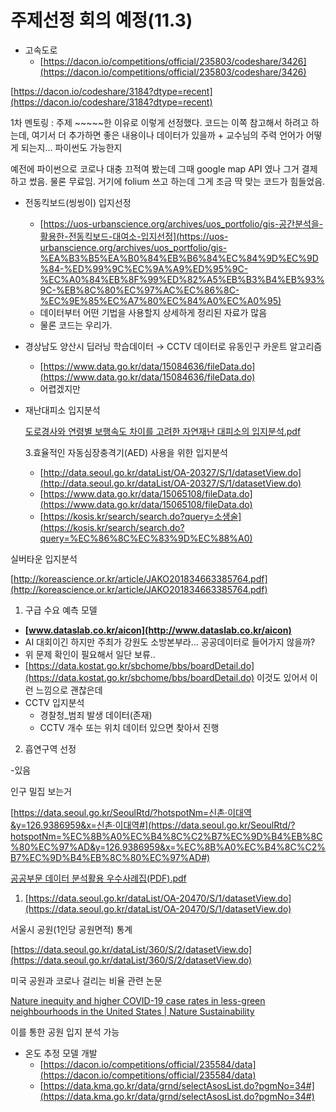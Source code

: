 # 주제선정 회의 예정(11.3)

- 고속도로
    - [https://dacon.io/competitions/official/235803/codeshare/3426](https://dacon.io/competitions/official/235803/codeshare/3426)

[https://dacon.io/codeshare/3184?dtype=recent](https://dacon.io/codeshare/3184?dtype=recent)

1차 멘토링 : 주제 ~~~~~한 이유로 이렇게 선정했다. 코드는 이쪽 참고해서 하려고 하는데, 여기서 더 추가하면 좋은 내용이나 데이터가 있을까 + 교수님의 주력 언어가 어떻게 되는지… 파이썬도 가능한지

예전에 파이썬으로 코로나 대충 끄적여 봤는데 그때 google map API 였나 그거 결제하고 썼음. 물론 무료임. 거기에 folium 쓰고 하는데 그게 조금 딱 맞는 코드가 힘들었음. 

- 전동킥보드(씽씽이) 입지선정
    - [https://uos-urbanscience.org/archives/uos_portfolio/gis-공간분석을-활용한-전동킥보드-대여소-입지선정](https://uos-urbanscience.org/archives/uos_portfolio/gis-%EA%B3%B5%EA%B0%84%EB%B6%84%EC%84%9D%EC%9D%84-%ED%99%9C%EC%9A%A9%ED%95%9C-%EC%A0%84%EB%8F%99%ED%82%A5%EB%B3%B4%EB%93%9C-%EB%8C%80%EC%97%AC%EC%86%8C-%EC%9E%85%EC%A7%80%EC%84%A0%EC%A0%95)
    - 데이터부터 어떤 기법을 사용할지 상세하게 정리된 자료가 많음
    - 물론 코드는 우리가.
    
- 경상남도 양산시 딥러닝 학습데이터 → CCTV 데이터로 유동인구 카운트 알고리즘
    - [https://www.data.go.kr/data/15084636/fileData.do](https://www.data.go.kr/data/15084636/fileData.do)
    - 어렵겠지만

- 재난대피소 입지분석
    
    [도로경사와 연령별 보행속도 차이를 고려한 자연재난 대피소의 입지분석.pdf](%E1%84%8C%E1%85%AE%E1%84%8C%E1%85%A6%E1%84%89%E1%85%A5%E1%86%AB%E1%84%8C%E1%85%A5%E1%86%BC%20%E1%84%92%E1%85%AC%E1%84%8B%E1%85%B4%20%E1%84%8B%E1%85%A8%E1%84%8C%E1%85%A5%E1%86%BC(11%203)%2053a15c47ae1f4084a241a2c349207316/%25EB%258F%2584%25EB%25A1%259C%25EA%25B2%25BD%25EC%2582%25AC%25EC%2599%2580_%25EC%2597%25B0%25EB%25A0%25B9%25EB%25B3%2584_%25EB%25B3%25B4%25ED%2596%2589%25EC%2586%258D%25EB%258F%2584_%25EC%25B0%25A8%25EC%259D%25B4%25EB%25A5%25BC_%25EA%25B3%25A0%25EB%25A0%25A4%25ED%2595%259C_%25EC%259E%2590%25EC%2597%25B0%25EC%259E%25AC%25EB%2582%259C_%25EB%258C%2580%25ED%2594%25BC%25EC%2586%258C%25EC%259D%2598_%25EC%259E%2585%25EC%25A7%2580%25EB%25B6%2584%25EC%2584%259D.pdf)
    
    3.효율적인 자동심장충격기(AED) 사용을 위한 입지분석
    
    - [http://data.seoul.go.kr/dataList/OA-20327/S/1/datasetView.do](http://data.seoul.go.kr/dataList/OA-20327/S/1/datasetView.do)
    - [https://www.data.go.kr/data/15065108/fileData.do](https://www.data.go.kr/data/15065108/fileData.do)
    - [https://kosis.kr/search/search.do?query=소생술](https://kosis.kr/search/search.do?query=%EC%86%8C%EC%83%9D%EC%88%A0)

실버타운 입지분석

[http://koreascience.or.kr/article/JAKO201834663385764.pdf](http://koreascience.or.kr/article/JAKO201834663385764.pdf)

1. 구급 수요 예측 모델
- **[www.dataslab.co.kr/aicon](http://www.dataslab.co.kr/aicon)**
- AI 대회이긴 하지만 주최가 강원도 소방본부라… 공공데이터로 들어가지 않을까?
- 위 문제 확인이 필요해서 일단 보류..
- [https://data.kostat.go.kr/sbchome/bbs/boardDetail.do](https://data.kostat.go.kr/sbchome/bbs/boardDetail.do) 이것도 있어서 이런 느낌으로 괜찮은데
- CCTV 입지분석
    - 경찰청_범죄 발생 데이터(존재)
    - CCTV 개수 또는 위치 데이터 있으면 찾아서 진행

2. 흡연구역 선정

-있음

인구 밀집 보는거

[https://data.seoul.go.kr/SeoulRtd/?hotspotNm=신촌·이대역&y=126.9386959&x=신촌·이대역#](https://data.seoul.go.kr/SeoulRtd/?hotspotNm=%EC%8B%A0%EC%B4%8C%C2%B7%EC%9D%B4%EB%8C%80%EC%97%AD&y=126.9386959&x=%EC%8B%A0%EC%B4%8C%C2%B7%EC%9D%B4%EB%8C%80%EC%97%AD#)

[공공부문 데이터 분석활용 우수사례집(PDF).pdf](%E1%84%8C%E1%85%AE%E1%84%8C%E1%85%A6%E1%84%89%E1%85%A5%E1%86%AB%E1%84%8C%E1%85%A5%E1%86%BC%20%E1%84%92%E1%85%AC%E1%84%8B%E1%85%B4%20%E1%84%8B%E1%85%A8%E1%84%8C%E1%85%A5%E1%86%BC(11%203)%2053a15c47ae1f4084a241a2c349207316/%25EA%25B3%25B5%25EA%25B3%25B5%25EB%25B6%2580%25EB%25AC%25B8_%25EB%258D%25B0%25EC%259D%25B4%25ED%2584%25B0_%25EB%25B6%2584%25EC%2584%259D%25ED%2599%259C%25EC%259A%25A9_%25EC%259A%25B0%25EC%2588%2598%25EC%2582%25AC%25EB%25A1%2580%25EC%25A7%2591(PDF).pdf)

1. [https://data.seoul.go.kr/dataList/OA-20470/S/1/datasetView.do](https://data.seoul.go.kr/dataList/OA-20470/S/1/datasetView.do)

서울시 공원(1인당 공원면적) 통계

[https://data.seoul.go.kr/dataList/360/S/2/datasetView.do](https://data.seoul.go.kr/dataList/360/S/2/datasetView.do)

미국 공원과 코로나 걸리는 비율 관련 논문

[Nature inequity and higher COVID-19 case rates in less-green neighbourhoods in the United States | Nature Sustainability](https://www.nature.com/articles/s41893-021-00781-9)

이를 통한 공원 입지 분석 가능

- 온도 추정 모델 개발
    - [https://dacon.io/competitions/official/235584/data](https://dacon.io/competitions/official/235584/data)
    - [https://data.kma.go.kr/data/grnd/selectAsosList.do?pgmNo=34#](https://data.kma.go.kr/data/grnd/selectAsosList.do?pgmNo=34#)